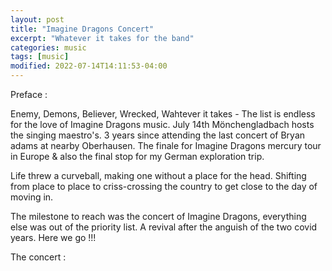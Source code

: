 ```yaml
---
layout: post
title: "Imagine Dragons Concert"
excerpt: "Whatever it takes for the band"
categories: music
tags: [music]
modified: 2022-07-14T14:11:53-04:00
---
```


Preface : 

Enemy, Demons, Believer, Wrecked, Wahtever it takes - The list is endless for the love of Imagine Dragons music. July 14th Mönchengladbach hosts the singing maestro's.
3 years since attending the last concert of Bryan adams at nearby Oberhausen. The finale for Imagine Dragons mercury tour in Europe & also the final stop for my German exploration trip.

Life threw a curveball, making one without a place for the head. Shifting from place to place to criss-crossing the country to get close to the day of moving in.

The milestone to reach was the concert of Imagine Dragons, everything else was out of the priority list. A revival after the anguish of the two covid years. Here we go !!!

The concert :